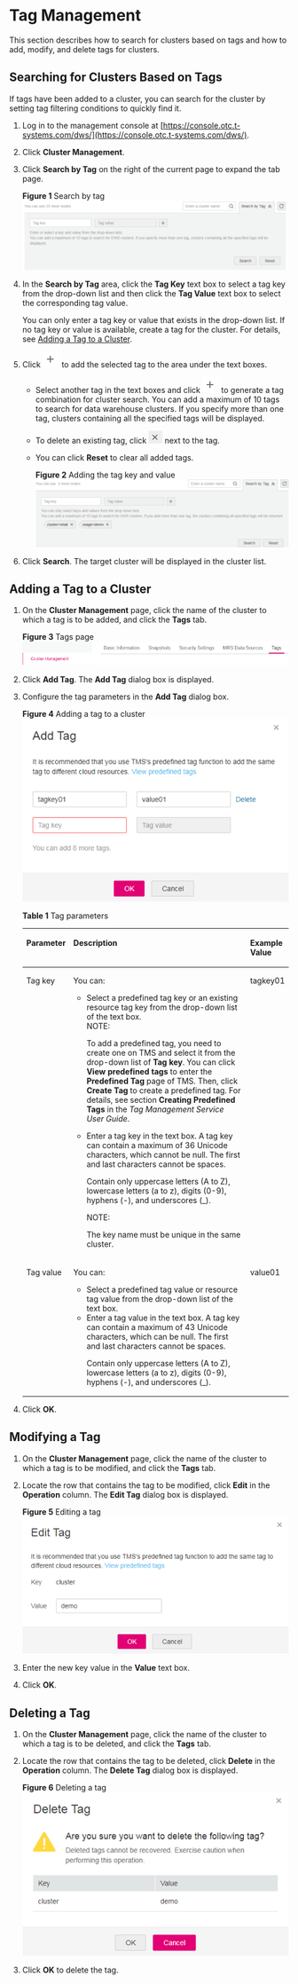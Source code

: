 # Tag Management<a name="dws_01_0105"></a>

This section describes how to search for clusters based on tags and how to add, modify, and delete tags for clusters.

## Searching for Clusters Based on Tags<a name="section887643535616"></a>

If tags have been added to a cluster, you can search for the cluster by setting tag filtering conditions to quickly find it.

1.  Log in to the management console at  [https://console.otc.t-systems.com/dws/](https://console.otc.t-systems.com/dws/).
2.  Click  **Cluster Management**.
3.  Click  **Search by Tag**  on the right of the current page to expand the tab page.

    **Figure  1**  Search by tag<a name="fig6194122616438"></a>  
    ![](figures/search-by-tag.png "search-by-tag")

4.  In the  **Search by Tag**  area, click the  **Tag Key**  text box to select a tag key from the drop-down list and then click the  **Tag Value**  text box to select the corresponding tag value.

    You can only enter a tag key or value that exists in the drop-down list. If no tag key or value is available, create a tag for the cluster. For details, see  [Adding a Tag to a Cluster](#section77515910494).

5.  Click  ![](figures/icon-dws-add-tag.png)  to add the selected tag to the area under the text boxes.
    -   Select another tag in the text boxes and click  ![](figures/icon-dws-add-tag.png)  to generate a tag combination for cluster search. You can add a maximum of 10 tags to search for data warehouse clusters. If you specify more than one tag, clusters containing all the specified tags will be displayed.
    -   To delete an existing tag, click  ![](figures/icon-dws-delete-tag.png)  next to the tag.
    -   You can click  **Reset**  to clear all added tags.

        **Figure  2**  Adding the tag key and value<a name="fig19996114485913"></a>  
        ![](figures/adding-the-tag-key-and-value.png "adding-the-tag-key-and-value")

6.  Click  **Search**. The target cluster will be displayed in the cluster list.

## Adding a Tag to a Cluster<a name="section77515910494"></a>

1.  On the  **Cluster Management**  page, click the name of the cluster to which a tag is to be added, and click the  **Tags**  tab.

    **Figure  3**  Tags page<a name="fig44818591213"></a>  
    ![](figures/tags-page.png "tags-page")

2.  Click  **Add Tag**. The  **Add Tag**  dialog box is displayed.
3.  Configure the tag parameters in the  **Add Tag**  dialog box.

    **Figure  4**  Adding a tag to a cluster<a name="fig1857218298273"></a>  
    ![](figures/adding-a-tag-to-a-cluster.png "adding-a-tag-to-a-cluster")

    **Table  1**  Tag parameters

    <a name="table12483201713111"></a>
    <table><thead align="left"><tr id="row17486121763113"><th class="cellrowborder" valign="top" width="15%" id="mcps1.2.4.1.1"><p id="p12486181715313"><a name="p12486181715313"></a><a name="p12486181715313"></a><strong id="b84235270617387"><a name="b84235270617387"></a><a name="b84235270617387"></a>Parameter</strong></p>
    </th>
    <th class="cellrowborder" valign="top" width="71%" id="mcps1.2.4.1.2"><p id="p1191704514113"><a name="p1191704514113"></a><a name="p1191704514113"></a><strong id="b842352706101627"><a name="b842352706101627"></a><a name="b842352706101627"></a>Description</strong></p>
    </th>
    <th class="cellrowborder" valign="top" width="14.000000000000002%" id="mcps1.2.4.1.3"><p id="p18486151713117"><a name="p18486151713117"></a><a name="p18486151713117"></a><strong id="b60793810112357"><a name="b60793810112357"></a><a name="b60793810112357"></a>Example Value</strong></p>
    </th>
    </tr>
    </thead>
    <tbody><tr id="row11486131733111"><td class="cellrowborder" valign="top" width="15%" headers="mcps1.2.4.1.1 "><p id="p1433134915503"><a name="p1433134915503"></a><a name="p1433134915503"></a>Tag key</p>
    </td>
    <td class="cellrowborder" valign="top" width="71%" headers="mcps1.2.4.1.2 "><p id="p4183104918156"><a name="p4183104918156"></a><a name="p4183104918156"></a>You can:</p>
    <a name="ul149381653121514"></a><a name="ul149381653121514"></a><ul id="ul149381653121514"><li>Select a predefined tag key or an existing resource tag key from the drop-down list of the text box.<div class="note" id="note354311061312"><a name="note354311061312"></a><a name="note354311061312"></a><span class="notetitle"> NOTE: </span><div class="notebody"><p id="p19473813185311"><a name="p19473813185311"></a><a name="p19473813185311"></a>To add a predefined tag, you need to create one on TMS and select it from the drop-down list of <span class="parmname" id="parmname890218564101210"><a name="parmname890218564101210"></a><a name="parmname890218564101210"></a><b>Tag key</b></span>. You can click <span class="uicontrol" id="uicontrol941000013191930"><a name="uicontrol941000013191930"></a><a name="uicontrol941000013191930"></a><b>View predefined tags</b></span> to enter the <span class="wintitle" id="wintitle72946297619202"><a name="wintitle72946297619202"></a><a name="wintitle72946297619202"></a><b>Predefined Tag</b></span> page of TMS. Then, click <span class="uicontrol" id="uicontrol1385059717192149"><a name="uicontrol1385059717192149"></a><a name="uicontrol1385059717192149"></a><b>Create Tag</b></span> to create a predefined tag. For details, see section <span class="filepath" id="filepath79624027716543"><a name="filepath79624027716543"></a><a name="filepath79624027716543"></a><b>Creating Predefined Tags</b></span> in the <em id="i842352697104314"><a name="i842352697104314"></a><a name="i842352697104314"></a>Tag Management Service User Guide</em>.</p>
    </div></div>
    </li></ul>
    <a name="ul154819568159"></a><a name="ul154819568159"></a><ul id="ul154819568159"><li>Enter a tag key in the text box. A tag key can contain a maximum of 36 Unicode characters, which cannot be null. The first and last characters cannot be spaces.<p id="p1740919129378"><a name="p1740919129378"></a><a name="p1740919129378"></a>Contain only uppercase letters (A to Z), lowercase letters (a to z), digits (0-9), hyphens (-), and underscores (_).</p>
    <div class="p" id="p922511632019"><a name="p922511632019"></a><a name="p922511632019"></a><div class="note" id="note206991233134612"><a name="note206991233134612"></a><a name="note206991233134612"></a><span class="notetitle"> NOTE: </span><div class="notebody"><p id="p10699733104619"><a name="p10699733104619"></a><a name="p10699733104619"></a>The key name must be unique in the same cluster.</p>
    </div></div>
    </div>
    </li></ul>
    </td>
    <td class="cellrowborder" valign="top" width="14.000000000000002%" headers="mcps1.2.4.1.3 "><p id="p848641718314"><a name="p848641718314"></a><a name="p848641718314"></a>tagkey01</p>
    </td>
    </tr>
    <tr id="row19486151715318"><td class="cellrowborder" valign="top" width="15%" headers="mcps1.2.4.1.1 "><p id="p1548761710317"><a name="p1548761710317"></a><a name="p1548761710317"></a>Tag value</p>
    </td>
    <td class="cellrowborder" valign="top" width="71%" headers="mcps1.2.4.1.2 "><p id="p34521618101419"><a name="p34521618101419"></a><a name="p34521618101419"></a>You can:</p>
    <a name="ul12885203215142"></a><a name="ul12885203215142"></a><ul id="ul12885203215142"><li>Select a predefined tag value or resource tag value from the drop-down list of the text box.</li><li>Enter a tag value in the text box. A tag key can contain a maximum of 43 Unicode characters, which can be null. The first and last characters cannot be spaces.<p id="p1110383711457"><a name="p1110383711457"></a><a name="p1110383711457"></a>Contain only uppercase letters (A to Z), lowercase letters (a to z), digits (0-9), hyphens (-), and underscores (_).</p>
    </li></ul>
    </td>
    <td class="cellrowborder" valign="top" width="14.000000000000002%" headers="mcps1.2.4.1.3 "><p id="p14487201712310"><a name="p14487201712310"></a><a name="p14487201712310"></a>value01</p>
    </td>
    </tr>
    </tbody>
    </table>

4.  Click  **OK**.

## Modifying a Tag<a name="section52819319499"></a>

1.  On the  **Cluster Management**  page, click the name of the cluster to which a tag is to be modified, and click the  **Tags**  tab.
2.  Locate the row that contains the tag to be modified, click  **Edit**  in the  **Operation**  column. The  **Edit Tag**  dialog box is displayed.

    **Figure  5**  Editing a tag<a name="fig4728182916311"></a>  
    ![](figures/editing-a-tag.png "editing-a-tag")

3.  Enter the new key value in the  **Value**  text box.
4.  Click  **OK**.

## Deleting a Tag<a name="section882014118493"></a>

1.  On the  **Cluster Management**  page, click the name of the cluster to which a tag is to be deleted, and click the  **Tags**  tab.
2.  Locate the row that contains the tag to be deleted, click  **Delete**  in the  **Operation**  column. The  **Delete Tag**  dialog box is displayed.

    **Figure  6**  Deleting a tag<a name="fig1994815502312"></a>  
    ![](figures/deleting-a-tag.png "deleting-a-tag")

3.  Click  **OK**  to delete the tag.

